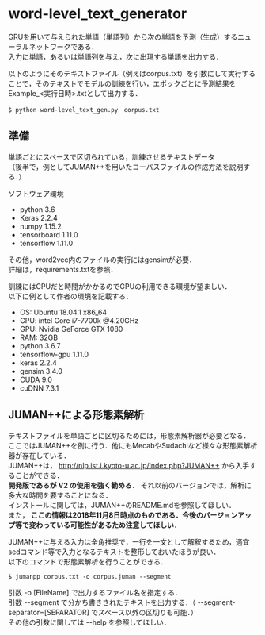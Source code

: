 # word-level_text_generator

GRUを用いて与えられた単語（単語列）から次の単語を予測（生成）するニューラルネットワークである．  
入力に単語，あるいは単語列を与え，次に出現する単語を出力する．  

以下のようにそのテキストファイル（例えばcorpus.txt）を引数にして実行することで，そのテキストでモデルの訓練を行い，エポックごとに予測結果をExample_<実行日時>.txtとして出力する．  
```
$ python word-level_text_gen.py　corpus.txt
```



## 準備

単語ごとにスペースで区切られている，訓練させるテキストデータ  
（後半で，例としてJUMAN++を用いたコーパスファイルの作成方法を説明する．）  

ソフトウェア環境  
* python 3.6  
* Keras 2.2.4  
* numpy 1.15.2  
* tensorboard 1.11.0  
* tensorflow 1.11.0  

その他，word2vec内のファイルの実行にはgensimが必要．  
詳細は，requirements.txtを参照．   



訓練にはCPUだと時間がかかるのでGPUの利用できる環境が望ましい．  
以下に例として作者の環境を記載する．  
 * OS: Ubuntu 18.04.1 x86\_64  
 * CPU: intel Core i7-7700k @4.20GHz  
 * GPU: Nvidia GeForce GTX 1080  
 * RAM: 32GB  
 * python 3.6.7  
 * tensorflow-gpu 1.11.0  
 * keras 2.2.4  
 * gensim 3.4.0  
 * CUDA 9.0  
 * cuDNN 7.3.1  


## JUMAN++による形態素解析
テキストファイルを単語ごとに区切るためには，形態素解析器が必要となる．  
ここではJUMAN++を例に行う．他にもMecabやSudachiなど様々な形態素解析器が存在している．  
JUMAN++は， http://nlp.ist.i.kyoto-u.ac.jp/index.php?JUMAN++ から入手することができる．  
__開発版であるが V2 の使用を強く勧める．__ それ以前のバージョンでは，解析に多大な時間を要することになる．  
インストールに関しては，JUMAN++のREADME.mdを参照してほしい．  
また， __ここの情報は2018年11月8日時点のものである．今後のバージョンアップ等で変わっている可能性があるため注意してほしい．__  



JUMAN++に与える入力は全角推奨で，一行を一文として解釈するため，適宜sedコマンド等で入力となるテキストを整形しておいたほうが良い．  
以下のコマンドで形態素解析を行うことができる．
```
$ jumanpp corpus.txt -o corpus.juman --segment
```
引数 -o  \[FileName\] で出力するファイル名を指定する．  
引数 --segment で分かち書きされたテキストを出力する．（ --segment-separator=\[SEPARATOR\] でスペース以外の区切りも可能．）  
その他の引数に関しては --help を参照してほしい．



